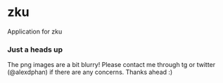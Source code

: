 # zku

Application for zku

### Just a heads up
The png images are a bit blurry! 
Please contact me through tg or twitter (@alexdphan) if there are any concerns. Thanks ahead :)
